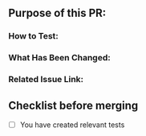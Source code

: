 
## Purpose of this PR:

###  How to Test:

### What Has Been Changed:

### Related Issue Link:


## Checklist before merging
- [ ] You have created relevant tests
